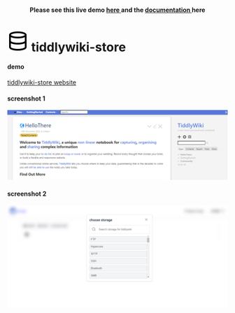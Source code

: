 <h4 align="center"> Please see this live demo <a href="https://tiddlywiki-store.netlify.app/"> here </a>  and the <a href="https://mindcrazyapps.github.io/tiddlywiki-store/#/"> documentation </a> here </h3>

# <img src="https://raw.githubusercontent.com/mindcrazyapps/uiux-tiddlywiki-store/main/logo.svg"> tiddlywiki-store

#### demo
[tiddlywiki-store website](https://tiddlywiki-store.netlify.app/ ':include :type=iframe width=100% height=400px')

#### screenshot 1
<img src="https://raw.githubusercontent.com/mindcrazyapps/uiux-tiddlywiki-store/main/screenshot/img2.png" alt="image"/>

#### screenshot 2
<img src="https://raw.githubusercontent.com/mindcrazyapps/uiux-tiddlywiki-store/main/screenshot/img1.png" alt="image"/>

